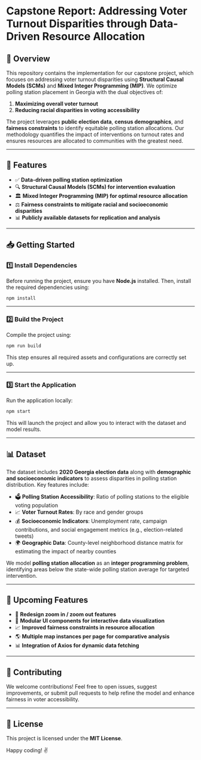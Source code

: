 # **Capstone Report: Addressing Voter Turnout Disparities through Data-Driven Resource Allocation**

## **📌 Overview**

This repository contains the implementation for our capstone project, which focuses on addressing voter turnout
disparities using **Structural Causal Models (SCMs)** and **Mixed Integer Programming (MIP)**. We optimize polling
station placement in Georgia with the dual objectives of:

1. **Maximizing overall voter turnout**
2. **Reducing racial disparities in voting accessibility**

The project leverages **public election data**, **census demographics**, and **fairness constraints** to identify
equitable polling station allocations. Our methodology quantifies the impact of interventions on turnout rates and
ensures resources are allocated to communities with the greatest need.

---

## **🚀 Features**

- ✅ **Data-driven polling station optimization**
- 🔍 **Structural Causal Models (SCMs) for intervention evaluation**
- 🏛 **Mixed Integer Programming (MIP) for optimal resource allocation**
- ⚖️ **Fairness constraints to mitigate racial and socioeconomic disparities**
- 📊 **Publicly available datasets for replication and analysis**

---

## **📥 Getting Started**

### **1️⃣ Install Dependencies**

Before running the project, ensure you have **Node.js** installed. Then, install the required dependencies using:

```bash
npm install
```

---

### **2️⃣ Build the Project**

Compile the project using:

```bash
npm run build
```

This step ensures all required assets and configurations are correctly set up.

---

### **3️⃣ Start the Application**

Run the application locally:

```bash
npm start
```

This will launch the project and allow you to interact with the dataset and model results.

---

## **📊 Dataset**

The dataset includes **2020 Georgia election data** along with **demographic and socioeconomic indicators** to assess
disparities in polling station distribution. Key features include:

- 🗳 **Polling Station Accessibility**: Ratio of polling stations to the eligible voting population
- 📈 **Voter Turnout Rates**: By race and gender groups
- 💰 **Socioeconomic Indicators**: Unemployment rate, campaign contributions, and social engagement metrics (e.g.,
  election-related tweets)
- 🌍 **Geographic Data**: County-level neighborhood distance matrix for estimating the impact of nearby counties

We model **polling station allocation** as an **integer programming problem**, identifying areas below the state-wide
polling station average for targeted intervention.

---

## **📌 Upcoming Features**

- 📍 **Redesign zoom in / zoom out features**
- 🎨 **Modular UI components for interactive data visualization**
- 📈 **Improved fairness constraints in resource allocation**
- 🌎 **Multiple map instances per page for comparative analysis**
- 📊 **Integration of Axios for dynamic data fetching**

---

## **🤝 Contributing**

We welcome contributions! Feel free to open issues, suggest improvements, or submit pull requests to help refine the
model and enhance fairness in voter accessibility.

---

## **📜 License**

This project is licensed under the **MIT License**.

Happy coding! ✌️
